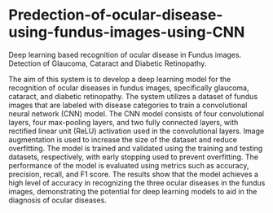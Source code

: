 # Predection-of-ocular-disease-using-fundus-images-using-CNN
Deep learning based recognition of ocular disease in Fundus images. Detection of Glaucoma, Cataract and Diabetic Retinopathy.

The aim of this system is to develop a deep learning model for the recognition of ocular diseases in fundus images, specifically glaucoma, cataract, and diabetic retinopathy. The system utilizes a dataset of fundus images that are labeled with disease categories to train a convolutional neural network (CNN) model. The CNN model consists of four convolutional layers, four max-pooling layers, and two fully connected layers, with rectified linear unit (ReLU) activation used in the convolutional layers. Image augmentation is used to increase the size of the dataset and reduce overfitting. The model is trained and validated using the training and testing datasets, respectively, with early stopping used to prevent overfitting. The performance of the model is evaluated using metrics such as accuracy, precision, recall, and F1 score. The results show that the model achieves a high level of accuracy in recognizing the three ocular diseases in the fundus images, demonstrating the potential for deep learning models to aid in the diagnosis of ocular diseases.
